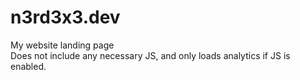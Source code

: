 # n3rd3x3.dev

My website landing page <br>
Does not include any necessary JS, and only loads analytics if JS is enabled.
